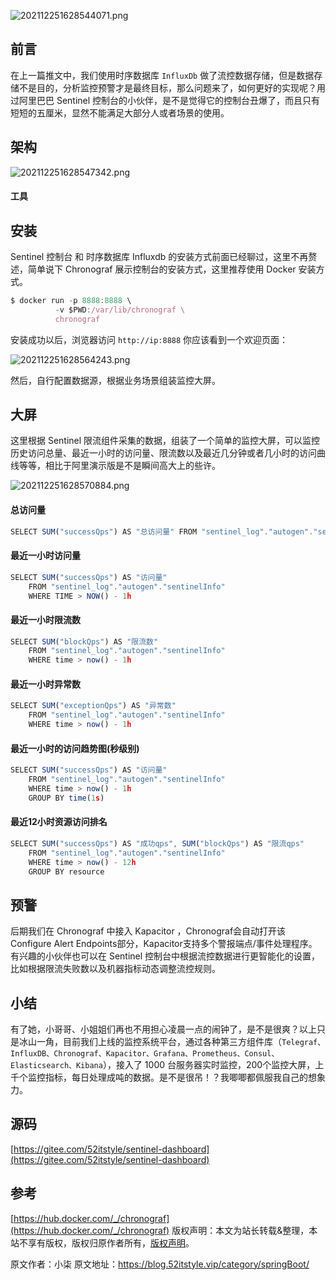 


![202112251628544071.png](https://gitee.com/hezhiyuan007/java-study/raw/master/images/SpringBoot4/2408a944-f712-4d13-8bb5-0ac12e6cf9f8.png)

## 前言

在上一篇推文中，我们使用时序数据库 `InfluxDb` 做了流控数据存储，但是数据存储不是目的，分析监控预警才是最终目标，那么问题来了，如何更好的实现呢？用过阿里巴巴 Sentinel 控制台的小伙伴，是不是觉得它的控制台丑爆了，而且只有短短的五厘米，显然不能满足大部分人或者场景的使用。

## 架构

![202112251628547342.png](https://gitee.com/hezhiyuan007/java-study/raw/master/images/SpringBoot4/428f5776-2e97-4949-8932-0115b7bd71a9.png)

#### 工具

## 安装

Sentinel 控制台 和 时序数据库 Influxdb 的安装方式前面已经聊过，这里不再赘述，简单说下 Chronograf 展示控制台的安装方式，这里推荐使用 Docker 安装方式。

```js 
$ docker run -p 8888:8888 \
          -v $PWD:/var/lib/chronograf \
          chronograf
```

安装成功以后，浏览器访问 `http://ip:8888` 你应该看到一个欢迎页面：

![202112251628564243.png](https://gitee.com/hezhiyuan007/java-study/raw/master/images/SpringBoot4/df321071-4298-4c4a-b2e5-6e23f8fc130e.png)

然后，自行配置数据源，根据业务场景组装监控大屏。

## 大屏

这里根据 Sentinel 限流组件采集的数据，组装了一个简单的监控大屏，可以监控历史访问总量、最近一小时的访问量、限流数以及最近几分钟或者几小时的访问曲线等等，相比于阿里演示版是不是瞬间高大上的些许。

![202112251628570884.png](https://gitee.com/hezhiyuan007/java-study/raw/master/images/SpringBoot4/5c4cfc8a-79dc-42c4-9fe0-d583047ef651.png)

#### 总访问量


```js 
SELECT SUM("successQps") AS "总访问量" FROM "sentinel_log"."autogen"."sentinelInfo"
```

#### 最近一小时访问量


```js 
SELECT SUM("successQps") AS "访问量"
    FROM "sentinel_log"."autogen"."sentinelInfo"
    WHERE TIME > NOW() - 1h
```

#### 最近一小时限流数


```js 
SELECT SUM("blockQps") AS "限流数"
    FROM "sentinel_log"."autogen"."sentinelInfo"
    WHERE time > now() - 1h
```

#### 最近一小时异常数


```js 
SELECT SUM("exceptionQps") AS "异常数"
    FROM "sentinel_log"."autogen"."sentinelInfo"
    WHERE time > now() - 1h
```

#### 最近一小时的访问趋势图(秒级别)


```js 
SELECT SUM("successQps") AS "访问量"
    FROM "sentinel_log"."autogen"."sentinelInfo"
    WHERE time > now() - 1h
    GROUP BY time(1s)
```

#### 最近12小时资源访问排名


```js 
SELECT SUM("successQps") AS "成功qps", SUM("blockQps") AS "限流qps"
    FROM "sentinel_log"."autogen"."sentinelInfo"
    WHERE time > now() - 12h
    GROUP BY resource
```

## 预警

后期我们在 Chronograf 中接入 Kapacitor ，Chronograf会自动打开该Configure Alert Endpoints部分，Kapacitor支持多个警报端点/事件处理程序。有兴趣的小伙伴也可以在 Sentinel 控制台中根据流控数据进行更智能化的设置，比如根据限流失败数以及机器指标动态调整流控规则。

## 小结

有了她，小哥哥、小姐姐们再也不用担心凌晨一点的闹钟了，是不是很爽？以上只是冰山一角，目前我们上线的监控系统平台，通过各种第三方组件库（`Telegraf、InfluxDB、Chronograf、Kapacitor、Grafana、Prometheus、Consul、Elasticsearch、Kibana`），接入了 1000 台服务器实时监控，200个监控大屏，上千个监控指标，每日处理成吨的数据。是不是很吊！？我唧唧都佩服我自己的想象力。

## 源码

[https://gitee.com/52itstyle/sentinel-dashboard](https://gitee.com/52itstyle/sentinel-dashboard)

## 参考

[https://hub.docker.com/_/chronograf](https://hub.docker.com/_/chronograf)
版权声明：本文为站长转载&整理，本站不享有版权，版权归原作者所有，[版权声明](https://gitee.com/hezhiyuan007/java-notes/raw/master/disclaimer.md)。




原文作者：小柒 原文地址：https://blog.52itstyle.vip/category/springBoot/